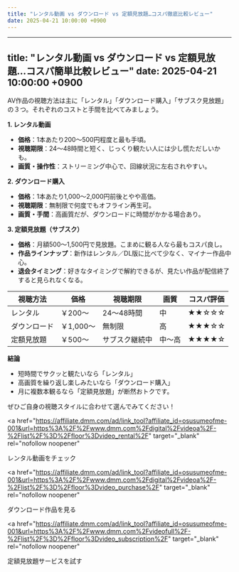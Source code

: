 ```yaml
---
title: "レンタル動画 vs ダウンロード vs 定額見放題…コスパ徹底比較レビュー"
date: 2025-04-21 10:00:00 +0900
---
```


---
title: "レンタル動画 vs ダウンロード vs 定額見放題…コスパ簡単比較レビュー"
date: 2025-04-21 10:00:00 +0900
---

AV作品の視聴方法は主に「レンタル」「ダウンロード購入」「サブスク見放題」の３つ。それぞれのコストと手間を比べてみましょう。

**1. レンタル動画**  
- **価格**：1本あたり200〜500円程度と最も手頃。  
- **視聴期限**：24〜48時間と短く、じっくり観たい人には少し慌ただしいかも。  
- **画質・操作性**：ストリーミング中心で、回線状況に左右されやすい。

**2. ダウンロード購入**  
- **価格**：1本あたり1,000〜2,000円前後とやや高価。  
- **視聴期限**：無制限で何度でもオフライン再生可。  
- **画質・手間**：高画質だが、ダウンロードに時間がかかる場合あり。

**3. 定額見放題（サブスク）**  
- **価格**：月額500〜1,500円で見放題。こまめに観る人なら最もコスパ良し。  
- **作品ラインナップ**：新作はレンタル／DL版に比べて少なく、マイナー作品中心。  
- **退会タイミング**：好きなタイミングで解約できるが、見たい作品が配信終了すると見られなくなる。

| 視聴方法       | 価格       | 視聴期限         | 画質   | コスパ評価   |
|--------------|----------|----------------|-------|------------|
| レンタル     | ￥200〜   | 24〜48時間     | 中     | ★★☆☆☆     |
| ダウンロード | ￥1,000〜 | 無制限         | 高     | ★★★☆☆     |
| 定額見放題   | ￥500〜   | サブスク継続中 | 中〜高 | ★★★★☆     |

**結論**  
- 短時間でサクッと観たいなら「レンタル」  
- 高画質を繰り返し楽しみたいなら「ダウンロード購入」  
- 月に複数本観るなら「定額見放題」が断然おトクです。  

ぜひご自身の視聴スタイルに合わせて選んでみてください！  


<!-- 1．レンタル動画一覧ページ用リンク -->
<a
  href="https://affiliate.dmm.com/ad/link_tool?affiliate_id=osusumeofme-001&url=https%3A%2F%2Fwww.dmm.com%2Fdigital%2Fvideoa%2F-%2Flist%2F%3D%2Ffloor%3Dvideo_rental%2F"
  target="_blank"
  rel="nofollow noopener"
>
  レンタル動画をチェック
</a>

<!-- 2．ダウンロード購入作品一覧ページ用リンク -->
<a
  href="https://affiliate.dmm.com/ad/link_tool?affiliate_id=osusumeofme-001&url=https%3A%2F%2Fwww.dmm.com%2Fdigital%2Fvideoa%2F-%2Flist%2F%3D%2Ffloor%3Dvideo_purchase%2F"
  target="_blank"
  rel="nofollow noopener"
>
  ダウンロード作品を見る
</a>

<!-- 3．定額見放題サービス（サブスク）ページ用リンク -->
<a
  href="https://affiliate.dmm.com/ad/link_tool?affiliate_id=osusumeofme-001&url=https%3A%2F%2Fwww.dmm.com%2Fvideofull%2F-%2Flist%2F%3D%2Ffloor%3Dvideo_subscription%2F"
  target="_blank"
  rel="nofollow noopener"
>
  定額見放題サービスを試す
</a>


